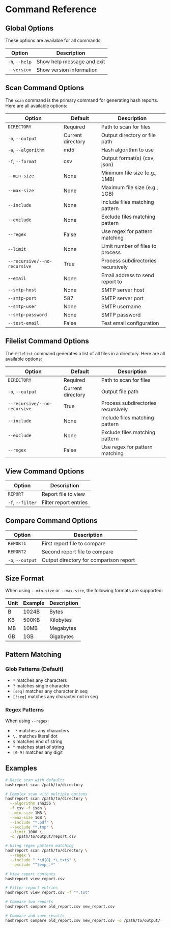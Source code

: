 # **Command Reference**

## **Global Options**

These options are available for all commands:

| Option | Description |
|--------|-------------|
| `-h`, `--help` | Show help message and exit |
| `--version` | Show version information |

## **Scan Command Options**

The `scan` command is the primary command for generating hash reports. Here are all available options:

| Option | Default | Description |
|--------|---------|-------------|
| `DIRECTORY` | Required | Path to scan for files |
| `-o`, `--output` | Current directory | Output directory or file path |
| `-a`, `--algorithm` | md5 | Hash algorithm to use |
| `-f`, `--format` | csv | Output format(s) (csv, json) |
| `--min-size` | None | Minimum file size (e.g., 1MB) |
| `--max-size` | None | Maximum file size (e.g., 1GB) |
| `--include` | None | Include files matching pattern |
| `--exclude` | None | Exclude files matching pattern |
| `--regex` | False | Use regex for pattern matching |
| `--limit` | None | Limit number of files to process |
| `--recursive/--no-recursive` | True | Process subdirectories recursively |
| `--email` | None | Email address to send report to |
| `--smtp-host` | None | SMTP server host |
| `--smtp-port` | 587 | SMTP server port |
| `--smtp-user` | None | SMTP username |
| `--smtp-password` | None | SMTP password |
| `--test-email` | False | Test email configuration |

## **Filelist Command Options**

The `filelist` command generates a list of all files in a directory. Here are all available options:

| Option | Default | Description |
|--------|---------|-------------|
| `DIRECTORY` | Required | Path to scan for files |
| `-o`, `--output` | Current directory | Output file path |
| `--recursive/--no-recursive` | True | Process subdirectories recursively |
| `--include` | None | Include files matching pattern |
| `--exclude` | None | Exclude files matching pattern |
| `--regex` | False | Use regex for pattern matching |

## **View Command Options**

| Option | Description |
|--------|-------------|
| `REPORT` | Report file to view |
| `-f`, `--filter` | Filter report entries |

## **Compare Command Options**

| Option | Description |
|--------|-------------|
| `REPORT1` | First report file to compare |
| `REPORT2` | Second report file to compare |
| `-o`, `--output` | Output directory for comparison report |

## **Size Format**

When using `--min-size` or `--max-size`, the following formats are supported:

| Unit | Example | Description |
|------|---------|-------------|
| B | 1024B | Bytes |
| KB | 500KB | Kilobytes |
| MB | 10MB | Megabytes |
| GB | 1GB | Gigabytes |

## **Pattern Matching**

### Glob Patterns (Default)
- `*` matches any characters
- `?` matches single character
- `[seq]` matches any character in seq
- `[!seq]` matches any character not in seq

### Regex Patterns
When using `--regex`:
- `.*` matches any characters
- `\.` matches literal dot
- `$` matches end of string
- `^` matches start of string
- `[0-9]` matches any digit

## **Examples**

```bash
# Basic scan with defaults
hashreport scan /path/to/directory

# Complex scan with multiple options
hashreport scan /path/to/directory \
  --algorithm sha256 \
  -f csv -f json \
  --min-size 1MB \
  --max-size 1GB \
  --include "*.pdf" \
  --exclude "*.tmp" \
  --limit 1000 \
  -o /path/to/output/report.csv

# Using regex pattern matching
hashreport scan /path/to/directory \
  --regex \
  --include ".*\d{8}.*\.txt$" \
  --exclude "^temp_.*"

# View report contents
hashreport view report.csv

# Filter report entries
hashreport view report.csv -f "*.txt"

# Compare two reports
hashreport compare old_report.csv new_report.csv

# Compare and save results
hashreport compare old_report.csv new_report.csv -o /path/to/output/
```
